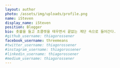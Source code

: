 ```yaml
---
layout: author
photo: /assets/img/uploads/profile.png
name: iSteven
display_name: iSteven
position: Blogger
bio: 촛불을 들고 초콜렛을 태우면서 끝없는 계단 속으로 들어간다.
#github_username: thiagorossener
facebook_username: threemeans
#twitter_username: thiagorossener
#instagram_username: thiagorossener
#linkedin_username: thiagorossener
#medium_username: thiagorossener
---
```



